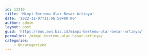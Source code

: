 ```yaml
---
id: 13310
title: 'Mimpi Bertemu Ular Besar Artinya'
date: '2022-11-07T11:06:50+00:00'
author: admin
layout: post
guid: 'https://bos.awn.biz.id/mimpi-bertemu-ular-besar-artinya/'
permalink: /mimpi-bertemu-ular-besar-artinya/
categories:
    - Uncategorized
---
```


